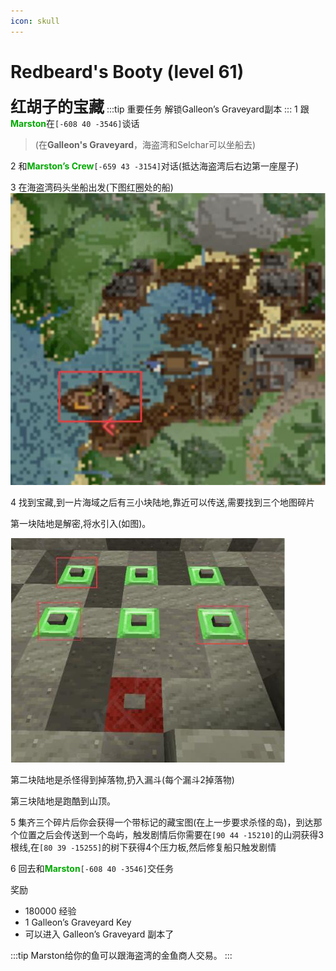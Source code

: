 ```yaml
---
icon: skull
---
```


# Redbeard's Booty (level 61)
<span style="font-size: 25px;">**红胡子的宝藏**</span>
:::tip 重要任务
解锁Galleon’s Graveyard副本
:::
1 跟<font color=00AA00>**Marston**</font>在`[-608 40 -3546]`谈话
>(在**Galleon's Graveyard**，海盗湾和Selchar可以坐船去)

2 和<font color=00AA00>**Marston’s Crew**</font>`[-659 43 -3154]`对话(抵达海盗湾后右边第一座屋子)

3 在海盗湾码头坐船出发(下图红圈处的船)
![](../../.vuepress/public/assets/img/lvl61-1.jpg)

4 找到宝藏,到一片海域之后有三小块陆地,靠近可以传送,需要找到三个地图碎片

第一块陆地是解密,将水引入(如图)。

![](../../.vuepress/public/assets/img/lvl61-2.jpg)

第二块陆地是杀怪得到掉落物,扔入漏斗(每个漏斗2掉落物)

第三块陆地是跑酷到山顶。

5 集齐三个碎片后你会获得一个带标记的藏宝图(在上一步要求杀怪的岛)，到达那个位置之后会传送到一个岛屿，触发剧情后你需要在`[90 44 -15210]`的山洞获得3根线,在`[80 39 -15255]`的树下获得4个压力板,然后修复船只触发剧情

6 回去和<font color=00AA00>**Marston**</font>`[-608 40 -3546]`交任务

奖励
+ 180000 经验
+ 1 Galleon’s Graveyard Key
+ 可以进入 Galleon’s Graveyard 副本了

:::tip
Marston给你的鱼可以跟海盗湾的金鱼商人交易。
:::

